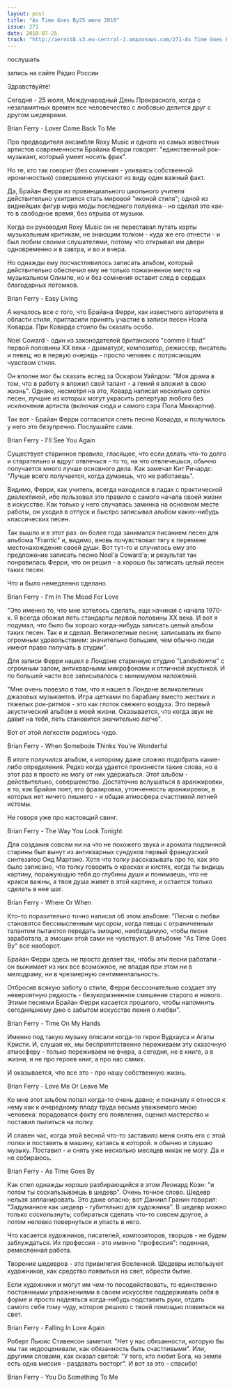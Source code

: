 ```yaml
---
layout: post
title: "As Time Goes By25 июля 2010"
issue: 271
date: 2010-07-25
track: "http://aerost8.s3.eu-central-1.amazonaws.com/271-As Time Goes By.mp3"
---
```


послушать

запись на сайте Радио России

Здравствуйте!

Сегодня - 25 июля, Международный День Прекрасного, когда с незапамятных времен все человечество с любовью делится друг с другом шедеврами.

Brian Ferry - Lover Come Back To Me

Про предводителя ансамбля Roxy Music и одного из самых известных артистов современности Брайана Ферри говорят: "единственный рок-музыкант, который умеет носить фрак".

Но те, кто так говорит (без сомнения - упиваясь собственной ироничностью) совершенно упускают из виду один важный факт.

Да, Брайан Ферри из провинциального школьного учителя действительно ухитрился стать мировой "иконой стиля"; одной из виднейших фигур мира моды последнего полувека - но сделал это как-то в свободное время, без отрыва от музыки.

Когда он руководил Roxy Music он не переставал путать карты музыкальным критикам, не знающим толком - куда же его отнести - и был любим своими слушателями, потому что открывал им двери одновременно и в завтра, и во и вчера.

Но однажды ему посчастливилось записать альбом, который действительно обеспечил ему не только пожизненное место на музыкальном Олимпе, но и без сомнения оставит след в сердцах благодарных потомков.

Brian Ferry - Easy Living

А началось все с того, что Брайана Ферри, как известного авторитета в области стиля, пригласили принять участие в записи песен Ноэла Коварда. При Коварда стоило бы сказать особо.

Noel Coward - один из законодателей британского "comme il faut" первой половины XX века - драматург, композитор, режиссер, писатель и певец; но в первую очередь - просто человек с потрясающим чувством стиля.

Он вполне мог бы сказать вслед за Оскаром Уайлдом: "Моя драма в том, что в работу я вложил свой талант - а гений я вложил в свою жизнь". Однако, несмотря на это, Ковард написал несколько сотен песен, лучшие из которых могут украсить репертуар любого без исключения артиста (включая сюда и самого сэра Пола Маккартни).

Так вот - Брайан Ферри согласился спеть песню Коварда, и получилось у него это безупречно. Послушайте сами.

Brian Ferry - I'll See You Again

Существует старинное правило, гласящее, что если делать что-то долго и старательно и вдруг отвлечься - то то, на что отвлечешься, обычно получается много лучше основного дела. Как замечал Кит Ричардс: "Лучше всего получается, когда думаешь, что не работаешь".

Видимо, Ферри, как учитель, всегда находился в ладах с практической диалектикой, ибо пользовал это правило с самого начала своей жизни в искусстве. Как только у него случалась заминка на основном месте работы, он уходил в отпуск и быстро записывал альбом каких-нибудь классических песен.

Так вышло и в этот раз: он более года занимался писанием песен для альбома "Frantic" и, видимо, вновь почувствовал тягу к перемене местонахождения своей души. Вот тут-то и случилось ему это предложение записать песню Noel'a Сoward'а; и результат так понравилась Ферри, что он решил - а хорошо бы записать целый песен таких песен.

Что и было немедленно сделано.

Brian Ferry - I'm In The Mood For Love

"Это именно то, что мне хотелось сделать, еще начиная с начала 1970-х. Я всегда обожал петь стандарты первой половины XX века. И вот я подумал, что было бы хорошо когда-нибудь записать целый альбом таких песен. Так я и сделал. Великолепные песни; записывать их было огромным удовольствием: значительно большим, чем обычно люди имеют право получать в студии".

Для записи Ферри нашел в Лондоне старинную студию "Landsdowne" с огромным залом, антикварными микрофонами и отличной акустикой. И по большей части все записывалось с минимумом наложений.

"Мне очень повезло в том, что я нашел в Лондоне великолепных джазовых музыкантов. Игра щетками по барабану вместо жестких и тяжелых рок-ритмов - это как глоток свежего воздуха. Это первый акустический альбом в моей жизни. Оказывается, что когда звук не давит на тебя, петь становится значительно легче".

Вот от этой легкости родилось чудо.

Brian Ferry - When Somebode Thinks You're Wonderful

В итоге получился альбом, к которому даже сложно подобрать какие-либо определения. Редко когда удается произнести такие слова, но в этот раз я просто не могу от них удержаться. Этот альбом - действительно, совершенство. Достаточно вслушаться в аранжировки, в то, как Брайан поет, его фразировка, утонченность аранжировок, в которых нет ничего лишнего - и общая атмосфера счастливой летней истомы.

Не говоря уже про настоящий свинг.

Brian Ferry - The Way You Look Tonight

Для создания совсем ни на что не похожего звука и аромата подлинной старины был вынут из антикварных сундуков первый французский синтезатор Онд Мартэно. Хотя что толку рассказывать про то, как это было записано, что толку говорить о красках и кистях, когда ты видишь картину, поражующую тебя до глубины души и понимаешь, что не кракси важны, а твоя душа живет в этой картине, и остается только сделать в нее шаг.

Brian Ferry - Where Or When

Кто-то поразительно точно написал об этом альбоме: "Песни о любви становятся бессмысленным мусором, когда певцы с ограниченным талантом пытаются передать эмоцию, необходимую, чтобы песня заработала, а эмоции этой сами не чувствуют. В альбоме "As Time Goes By" все наоборот.

Брайан Ферри здесь не просто делает так, чтобы эти песни работали - он выжимает из них все возможное, не впадая при этом ни в мелодраму, ни в чрезмерную сентиментальность.

Отбросив всякую заботу о стиле, Ферри бессознательно создает эту невероятную редкость - безукоризненное смешение старого и нового. Этими песнями Брайан Ферри касается прошлого, чтобы напомнить сегодняшнему дню о забытом искусстве пения о любви".

Brian Ferry - Time On My Hands

Именно под такую музыку плясали когда-то герои Вудхауса и Агаты Кристи. И, слушая их, мы беспрепятственно переживаем эту сказочную атмосферу - только переживаем не вчера, а сегодня, не в книге, а в жизни, и не про героев книг, а про нас самих.

И оказывается, что все это - про нашу собственную жизнь.

Brian Ferry - Love Me Or Leave Me

Ко мне этот альбом попал когда-то очень давно; и поначалу я отнесся к нему как к очередному плоду труда весьма уважаемого мною человека: порадовался факту его появления, оценил мастерство и поставил пылиться на полку.

И славен час, когда этой весной что-то заставило меня снять его с этой полки и поставить в машину, катаясь в которой. я обычно и слушаю музыку. Поставил - и снять уже несколько месяцев никак не могу. Да и не собираюсь.

Brian Ferry - As Time Goes By

Как спел однажды хорошо разбирающийся в этом Леонард Коэн: "и потом ты соскальзываешь в шедевр". Очень точное слово. Шедевр нельзя запланировать. Это даже опасно; вот Даниил Гранин говорил: "Задуманное как шедевр - губительно для художника". В шедевр можно только соскользнуть; собираться сделать что-то совсем другое, а потом неловко повернуться и упасть в него.

Что касается художников, писателей, композиторов, творцов - не будем заблуждаться. Их профессия - это именно "профессия": поденная, ремесленная работа.

Творение шедевров - это привилегия Вселенной. Шедевры используют художников, как средство появиться на свет, обрести бытие.

Если художники и могут им чем-то посодействовать, то единственно постоянными упражнениями в своем искусстве поддерживать себя в форме и просто надеяться когда-нибудь подставить руки, отдать самого себя тому чуду, которое решило с твоей помощью появиться на свет.

Brian Ferry - Falling In Love Again

Роберт Льюис Стивенсон заметил: "Нет у нас обязанности, которую бы мы так недооценивали, как обязанность быть счастливыми". Или, другими словами, как сказал святой: "У того, кто любит Бога, на земле есть одна миссия - раздавать восторг". И вот за это - спасибо!

Brian Ferry - You Do Something To Me
